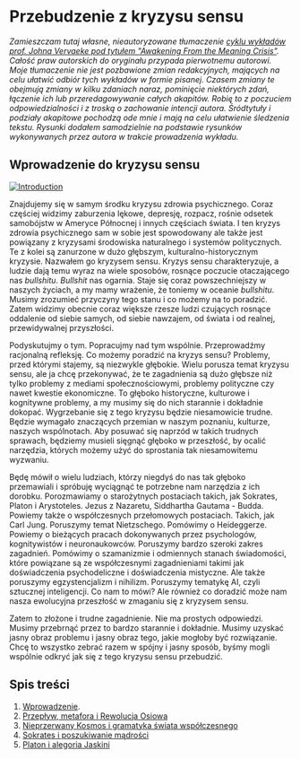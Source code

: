 # Przebudzenie z kryzysu sensu

_Zamieszczam tutaj własne, nieautoryzowane tłumaczenie [cyklu wykładów prof. Johna Vervaeke pod tytułem "Awakening From the Meaning Crisis"](https://youtube.com/playlist?list=PLND1JCRq8Vuh3f0P5qjrSdb5eC1ZfZwWJ). Całość praw autorskich do oryginału przypada pierwotnemu autorowi. Moje tłumaczenie nie jest pozbawione zmian redakcyjnych, mających na celu ułatwić odbiór tych wykładów w formie pisanej. Czasem zmiany te obejmują zmiany w kilku zdaniach naraz, pominięcie niektórych zdań, łączenie ich lub przeredagowywanie całych akapitów. Robię to z poczuciem odpowiedzialności i z troską o zachowanie intencji autora. Śródtytuły i podziały akapitowe pochodzą ode mnie i mają na celu ułatwienie śledzenia tekstu. Rysunki dodałem samodzielnie na podstawie rysunków wykonywanych przez autora w trakcie prowadzenia wykładu._

## Wprowadzenie do kryzysu sensu

[![Introduction](http://img.youtube.com/vi/ncd6q9uIEdw/0.jpg)](http://www.youtube.com/watch?v=ncd6q9uIEdw "Introduction")

Znajdujemy się w samym środku kryzysu zdrowia psychicznego. Coraz częściej widzimy zaburzenia lękowe, depresję, rozpacz, rośnie odsetek samobójstw w Ameryce Północnej i innych częściach świata. I ten kryzys zdrowia psychicznego sam w sobie jest spowodowany ale także jest powiązany z kryzysami środowiska naturalnego i systemów politycznych. Te z kolei są zanurzone w dużo głębszym, kulturalno-historycznym kryzysie. Nazwałem go kryzysem sensu. Kryzys sensu charakteryzuje, a ludzie dają temu wyraz na wiele sposobów, rosnące poczucie otaczającego nas _bullshitu_. _Bullshit_ nas ogarnia. Staje się coraz powszechniejszy w naszych życiach, a my mamy wrażenie, że toniemy w oceanie _bullshitu_. Musimy zrozumieć przyczyny tego stanu i co możemy na to poradzić. Zatem widzimy obecnie coraz większe rzesze ludzi czujących rosnące oddalenie od siebie samych, od siebie nawzajem, od świata i od realnej, przewidywalnej przyszłości.

Podyskutujmy o tym. Popracujmy nad tym wspólnie. Przeprowadźmy racjonalną refleksję. Co możemy poradzić na kryzys sensu? Problemy, przed którymi stajemy, są niezwykle głębokie. Wielu porusza temat kryzysu sensu, ale ja chcę przekonywać, że te zagadnienia są dużo głębsze niż tylko problemy z mediami społecznościowymi, problemy polityczne czy nawet kwestie ekonomiczne. To głęboko historyczne, kulturowe i kognitywne problemy, a my musimy się do nich starannie i dokładnie dokopać. Wygrzebanie się z tego kryzysu będzie niesamowicie trudne. Będzie wymagało znaczących przemian w naszym poznaniu, kulturze, naszych wspólnotach. Aby posuwać się naprzód w takich trudnych sprawach, będziemy musieli sięgnąć głęboko w przeszłość, by ocalić narzędzia, których możemy użyć do sprostania tak niesamowitemu wyzwaniu.

Będę mówił o wielu ludziach, którzy niegdyś do nas tak głęboko przemawiali i spróbuję wyciągnąć te potrzebne nam narzędzia z ich dorobku. Porozmawiamy o starożytnych postaciach takich, jak Sokrates, Platon i Arystoteles. Jezus z Nazaretu, Siddhartha Gautama - Budda. Powiemy także o współczesnych przełomowych postaciach. Takich, jak Carl Jung. Poruszymy temat Nietzschego. Pomówimy o Heideggerze. Powiemy o bieżących pracach dokonywanych przez psychologów, kognitywistów i neuronaukowców. Poruszymy bardzo szeroki zakres zagadnień. Pomówimy o szamanizmie i odmiennych stanach świadomości, które powiązane są ze współczesnymi zagadnieniami takimi jak doświadczenia psychodeliczne i doświadczenia mistyczne. Ale także poruszymy egzystencjalizm i nihilizm. Poruszymy tematykę AI, czyli sztucznej inteligencji. Co nam to mówi? Ale również co doradzić może nam nasza ewolucyjna przeszłość w zmaganiu się z kryzysem sensu.

Zatem to złożone i trudne zagadnienie. Nie ma prostych odpowiedzi. Musimy przebrnąć przez to bardzo starannie i dokładnie. Musimy uzyskać jasny obraz problemu i jasny obraz tego, jakie mogłoby być rozwiązanie. Chcę to wszystko zebrać razem w spójny i jasny sposób, byśmy mogli wspólnie odkryć jak się z tego kryzysu sensu przebudzić.

## Spis treści

1. [Wprowadzenie](ep-01-wprowadzenie.md).
2. [Przepływ, metafora i Rewolucja Osiowa](ep-02-przeplyw-metafora-i-rewolucja-osiowa.md)
3. [Nieprzerwany Kosmos i gramatyka świata współczesnego](ep-03-nieprzerwany-kosmos-i-gramatyka-swiata-wspolczesnego.md)
4. [Sokrates i poszukiwanie mądrości](ep-04-sokrates-i-poszukiwanie-madrosci.md)
5. [Platon i alegoria Jaskini](ep-05-platon-i-alegoria-jaskini.md)
